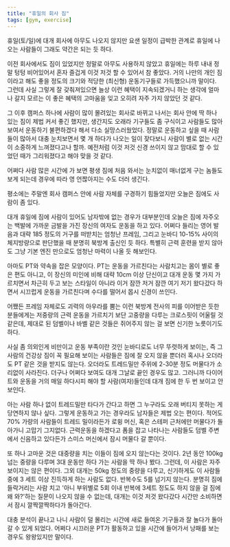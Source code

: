 ```yaml
---
title: "휴일의 회사 짐"
tags: [gym, exercise]
---
```


휴일(토/일)에 대개 회사에 아무도 나오지 않지만 요샌 일정이 급박한 관계로 휴일에 나오는 사람들이 그래도 약간은 되는 듯 하다.

이전 회사에서도 짐이 있었지만 정말로 아무도 사용하지 않았고 휴일에는 하루 내내 정말 텅텅 비어있어서 혼자 즐겁게 이것 저것 할 수 있어서 참 좋았다. 거의 나만의 개인 짐이라고 해도 좋을 정도의 크기와 적당한 (최신형) 운동기구들로 가득했으니까 말이다. 그런데 사실 그렇게 잘 갖춰져있으면 늘상 이런 혜택이 지속되겠거니 하는 생각에 얼마나 갈지 모르는 이 좋은 혜택의 고마움을 잊고 오히려 자주 가지 않았던 것 같다. 

그 이후 캠퍼스 하나에 사람이 많이 몰려있는 회사로 바뀌고 나서는 회사 안에 딱 하나 있는 짐이 제법 커서 좋긴 했지만, 생간지도 오래라 기구들도 좀 구식이고 사람들도 많아 보여서 운동하기 불편하겠다 해서 다소 실망스러웠었다. 정말로 운동하고 싶을 때 사람들이 많아서 대충 눈치보면서 몇 개 하다가 나오는 일이 잦다보니 사람이 별로 없는 시간이 소중하게 느껴졌다고나 할까. 예전처럼 이것 저것 신경 쓰이지 않고 맘대로 할 수 있었던 때가 그리워졌다고 해야 맞을 것 같다. 

어쩌다 사람 많은 시간에 가 보면 평생 짐에 처음 와서는 눈치없이 매너없게 구는 놈들도 보게 되는데 경우에 따라 영 언짢아지는 수도 더러 생긴다.

평소에는 주말엔 회사 캠퍼스 안에 사람 자체를 구경하기 힘들었지만 오늘은 짐에도 사람이 좀 있다. 

대개 휴일에 짐에 사람이 있어도 남자밖에 없는 경우가 대부분인데 오늘은 짐에 자주오는 백발에 가까운 금발을 가진 장신의 여자도 운동을 하고 있다. 어쩌다 들리는 영어 발음과 대략 185 정도의 거구를 떠받치는 엄청난 프레임, 그리고 눈바디 10-15% 사이의 체지방량으로 판단했을 때 분명히 북방계 출신인 듯 하다. 특별히 근력 훈련을 받지 않아도 그냥 기본 엔진 만으로도 엄청난 마력이 나올 듯 해보인다. 

아마도 PT와 약속을 잡은 모양이다. PT는 운동을 가르친다는 사람치고는 몸이 별로 좋은 편도 아니고, 이 장신의 미인에 비해 대략 10cm 이상 단신이고 대개 운동 몇 가지 가르치면서 차근히 두고 보는 스타일이 아니라 이거 잠깐 저거 잠깐 여기 저기 왔다갔다 하면서 시끄럽게 운동을 가르친다며 수다를 떨어서 몹시 신경이 쓰인다. 

어쨌든 프레임 자체로도 괴력의 아우라를 뿜는 이런 북방계 전사의 피를 이어받은 듯한 분들에게는 저중량의 근력 운동을 가르치기 보단 고중량을 다루는 크로스핏이 어울릴 것 같은데, 제대로 된 덤벨이나 바벨 같은 것들은 쥐어주지 않는 걸 보면 신기한 노릇이기도 하다. 

사실 좀 의외인게 비만이고 운동 부족이란 것인 눈바디로도 너무 뚜렷하게 보이는, 즉 그 사람의 건강상 짐이 꼭 필요해 보이는 사람들은 짐에 잘 오지 않을 뿐더러 혹시나 오더라도 PT 같은 것을 받지도 않는다. 오더라도 트레드밀만 주위에 2-30분 정도 머물다가 소리없이 사라진다. 더구나 어쩌다 보여도 대개 그날로 끝인 경우도 많고. 그러니까 다이어트와 운동을 거의 매일 하다시피 해야 할 사람(여자)들인데 대개 짐에 한 두 번 보이고 안보인다. 

아는 사람 하나 없이 트레드밀만 타다가 간다고 하면 그 누구라도 오래 버티지 못하는 게 당연하지 않나 싶다. 그렇게 운동하고 가는 경우라도 남자들은 제법 오는 편이다. 적어도 70% 가량의 사람들이 트레드 밀이라든가 로윙 머신, 혹은 스테퍼 근처에만 머물다가 돌아가니 고맙기 그지없다. 근력운동을 하겠다고 폼을 잡고 나타나는 사람들도 덤벨 주변에서 신음하고 있다든가 스미스 머신에서 잠시 머물다 갈 뿐이다.

또 하나 고마운 것은 대중량을 치는 이들이 짐에 오지 않는다는 것이다. 2년 동안 100kg 넘는 중량을 다루며 3대 운동만 하다 가는 사람을 딱 하나 봤다. 그런데, 이 사람은 자주 보이지는 않은 편이다. 그외 대개는 50kg 정도의 중량을 다루고, 신기하게도 이 사람들 중에 3 세트 이상 진득하게 하는 사람도 없다. 반복수도 5를 넘기지 않는다. 분명히 짐에 들락거리는 사람 치고 '아니 부위별로 5회 이내 반복에 3세트 정도도 하지 않을 걸 짐에 왜 와?'하는 질문이 나오지 않을 수 없는데, 대개는 이것 저것 왔다갔다 시간만 소비하면서 잠시 깔짝깔짝하다가 돌아간다.

대충 분석이 끝나고 나니 사람이 덜 몰리는 시간에 새로 들여온 기구들과 잘 놀다가 돌아갈 수 있게 되었다. 어쩌다 시끄러운 PT가 활동하고 있을 시간에 들어가서 낭패를 보는 경우도 왕왕있지만 말이다. 